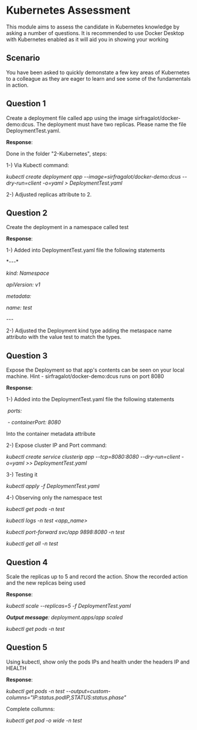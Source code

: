 # Kubernetes Assessment

This module aims to assess the candidate in Kubernetes knowledge by asking a number of questions. It is recommended to use Docker Desktop with Kubernetes enabled as it will aid you in showing your working

## Scenario

You have been asked to quickly demonstate a few key areas of Kubernetes to a colleague as they are eager to learn and see some of the fundamentals in action.  

## Question 1

Create a deployment file called app using the image sirfragalot/docker-demo:dcus. The deployment must have two replicas.
Please name the file DeploymentTest.yaml.

**Response**: 

Done in the folder "2-Kubernetes", steps:

1-) Via Kubectl command:

*kubectl create deployment app --image=sirfragalot/docker-demo:dcus --dry-run=client -o=yaml > DeploymentTest.yaml* 

2-)  Adjusted replicas attribute to 2.

## Question 2

Create the deployment in a namespace called test

**Response**: 

1-) Added into DeploymentTest.yaml file the following statements

\*---*

*kind: Namespace*

*apiVersion: v1*

*metadata:*

 *name: test*

*\---*

2-)  Adjusted the Deployment kind type adding the metaspace name attributo with the value test to match the types.

## Question 3

Expose the Deployment so that app's contents can be seen on your local machine. Hint - sirfragalot/docker-demo:dcus runs on port 8080

**Response**: 

1-) Added into the DeploymentTest.yaml file the following statements

​    *ports:*

​    *\- containerPort: 8080*

Into the container metadata attribute

2-) Expose cluster IP and Port command:

*kubectl create service clusterip app --tcp=8080:8080 --dry-run=client -o=yaml >> DeploymentTest.yaml*

3-) Testing it

*kubectl apply -f DeploymentTest.yaml*

4-) Observing only the namespace test

*kubectl get pods -n test*

*kubectl logs -n test <app_name>*

*kubectl port-forward svc/app 9898:8080 -n test*

*kubectl get all -n test*

## Question 4

Scale the replicas up to 5 and record the action. Show the recorded action and the new replicas being used

**Response**: 

*kubectl scale --replicas=5 -f DeploymentTest.yaml*

***Output message**: deployment.apps/app scaled*

*kubectl get pods -n test*

## Question 5

Using kubectl, show only the pods IPs and health under the headers IP and HEALTH

**Response**: 

*kubectl get pods -n test --output=custom-columns="IP:status.podIP,STATUS:status.phase"*

Complete collumns:

*kubectl get pod -o wide -n test*


